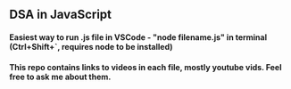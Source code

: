 ## DSA in JavaScript

#### Easiest way to run .js file in VSCode - "node filename.js" in terminal (Ctrl+Shift+`, requires node to be installed)

#### This repo contains links to videos in each file, mostly youtube vids. Feel free to ask me about them.

